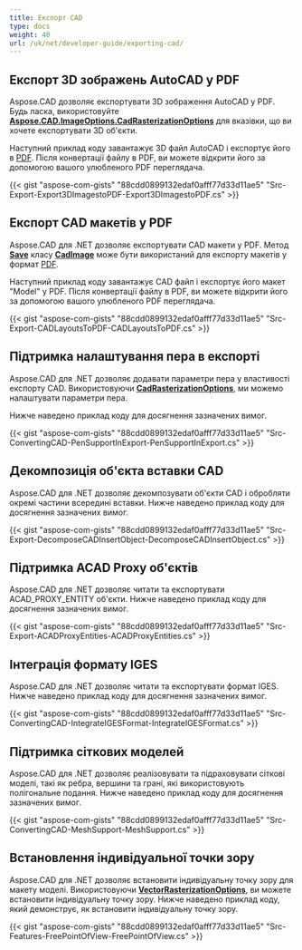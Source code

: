 ```yaml
---
title: Експорт CAD
type: docs
weight: 40
url: /uk/net/developer-guide/exporting-cad/
---
```


## **Експорт 3D зображень AutoCAD у PDF**

Aspose.CAD дозволяє експортувати 3D зображення AutoCAD у PDF. Будь ласка, використовуйте [**Aspose.CAD.ImageOptions.CadRasterizationOptions**](https://reference.aspose.com/cad/net/aspose.cad.imageoptions/cadrasterizationoptions) для вказівки, що ви хочете експортувати 3D об'єкти.

Наступний приклад коду завантажує 3D файл AutoCAD і експортує його в [PDF](https://docs.fileformat.com/pdf/). Після конвертації файлу в PDF, ви можете відкрити його за допомогою вашого улюбленого PDF переглядача.

{{< gist "aspose-com-gists" "88cdd0899132edaf0afff77d33d11ae5" "Src-Export-Export3DImagestoPDF-Export3DImagestoPDF.cs" >}}

## **Експорт CAD макетів у PDF**

Aspose.CAD для .NET дозволяє експортувати CAD макети у PDF. Метод [**Save**](https://reference.aspose.com/cad/net/aspose.cad/image/methods/save/index) класу [**CadImage**](https://reference.aspose.com/cad/net/aspose.cad.fileformats.cad/cadimage) може бути використаний для експорту макетів у формат [PDF](https://docs.fileformat.com/pdf/).

Наступний приклад коду завантажує CAD файл і експортує його макет "Model" у PDF. Після конвертації файлу в PDF, ви можете відкрити його за допомогою вашого улюбленого PDF переглядача.

{{< gist "aspose-com-gists" "88cdd0899132edaf0afff77d33d11ae5" "Src-Export-CADLayoutsToPDF-CADLayoutsToPDF.cs" >}}

## **Підтримка налаштування пера в експорті**

Aspose.CAD для .NET дозволяє додавати параметри пера у властивості експорту CAD. Використовуючи [**CadRasterizationOptions**](https://reference.aspose.com/cad/net/aspose.cad.imageoptions/cadrasterizationoptions), ми можемо налаштувати параметри пера.

Нижче наведено приклад коду для досягнення зазначених вимог.

{{< gist "aspose-com-gists" "88cdd0899132edaf0afff77d33d11ae5" "Src-ConvertingCAD-PenSupportInExport-PenSupportInExport.cs" >}}

## **Декомпозиція об'єкта вставки CAD**

Aspose.CAD для .NET дозволяє декомпозувати об'єкти CAD і обробляти окремі частини всередині вставки. Нижче наведено приклад коду для досягнення зазначених вимог.

{{< gist "aspose-com-gists" "88cdd0899132edaf0afff77d33d11ae5" "Src-Export-DecomposeCADInsertObject-DecomposeCADInsertObject.cs" >}}

## **Підтримка ACAD Proxy об'єктів**

Aspose.CAD для .NET дозволяє читати та експортувати ACAD_PROXY_ENTITY об'єкти. Нижче наведено приклад коду для досягнення зазначених вимог.

{{< gist "aspose-com-gists" "88cdd0899132edaf0afff77d33d11ae5" "Src-Export-ACADProxyEntities-ACADProxyEntities.cs" >}}

## **Інтеграція формату IGES**

Aspose.CAD для .NET дозволяє читати та експортувати формат IGES. Нижче наведено приклад коду для досягнення зазначених вимог.

{{< gist "aspose-com-gists" "88cdd0899132edaf0afff77d33d11ae5" "Src-ConvertingCAD-IntegrateIGESFormat-IntegrateIGESFormat.cs" >}}

## **Підтримка сіткових моделей**

Aspose.CAD для .NET дозволяє реалізовувати та підраховувати сіткові моделі, такі як ребра, вершини та грані, які використовують полігональне подання. Нижче наведено приклад коду для досягнення зазначених вимог.

{{< gist "aspose-com-gists" "88cdd0899132edaf0afff77d33d11ae5" "Src-ConvertingCAD-MeshSupport-MeshSupport.cs" >}}

## **Встановлення індивідуальної точки зору**

Aspose.CAD для .NET дозволяє встановити індивідуальну точку зору для макету моделі. Використовуючи [**VectorRasterizationOptions**](https://reference.aspose.com/cad/net/aspose.cad.imageoptions/vectorrasterizationoptions), ви можете встановити індивідуальну точку зору. Нижче наведено приклад коду, який демонструє, як встановити індивідуальну точку зору.

{{< gist "aspose-com-gists" "88cdd0899132edaf0afff77d33d11ae5" "Src-Features-FreePointOfView-FreePointOfView.cs" >}}
